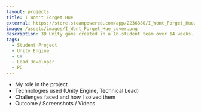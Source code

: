 ```yaml
---
layout: projects
title: I Won't Forget Hue
external: https://store.steampowered.com/app/2236880/I_Wont_Forget_Hue/
image: /assets/images/I_Wont_Forget_Hue_cover.png
description: 3D Unity game created in a 16-student team over 14 weeks. I acted as lead developer. Released on Steam with over 20,000 downloads.
tags:
  - Student Project
  - Unity Engine
  - C#
  - Lead Developer
  - PC
---
```


<p>
  <ul>
    <li>My role in the project</li>
    <li>Technologies used (Unity Engine, Technical Lead)</li>
    <li>Challenges faced and how I solved them</li>
    <li>Outcome / Screenshots / Videos</li>
  </ul>
</p>
